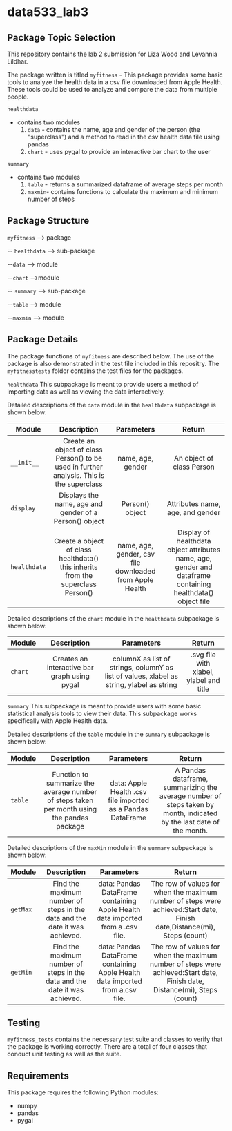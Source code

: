 # data533_lab3

## Package Topic Selection

This repository contains the lab 2 submission for Liza Wood and Levannia Lildhar. 

The package written is titled `myfitness`
    - This package provides some basic tools to analyze the health data in a csv file downloaded from Apple Health. These tools could be used to analyze and compare the data from multiple people.
    
`healthdata` 
- contains two modules
    1. `data` - contains the name, age and gender of the person (the "superclass") and a method to read in the csv health data file using pandas
    2. `chart` - uses pygal to provide an interactive bar chart to the user

`summary`
- contains two modules 
    1. `table` - returns a summarized dataframe of average steps per month
    2. `maxmin`- contains functions to calculate the maximum and minimum number of steps
    
## Package Structure

`myfitness` --> package
  
  -- `healthdata` --> sub-package
  
   --`data` --> module
    
   --`chart` -->module
  
  -- `summary` --> sub-package
    
   --`table` --> module
    
   --`maxmin` --> module

## Package Details

The package functions of `myfitness` are described below. The use of the package is also demonstrated in the test file included in this repositry. The `myfitnesstests` folder contains the test files for the packages. 

`healthdata`
This subpackage is meant to provide users a method of importing data as well as viewing the data interactively. 

Detailed descriptions of the `data` module in the `healthdata` subpackage is shown below:  

| Module        | Description                                                            | Parameters        | Return                  |
| -------------  |:------------------------------------------------------------------:   | :----------------:|:-----------------------:|
| `__init__`     | Create an object of class Person() to be used in further analysis. This is the superclass | name, age, gender |An object of class Person|
| `display`      | Displays the name, age and gender of a Person() object                | Person() object   | Attributes name, age, and gender| 
| `healthdata`   | Create a object of class healthdata() this inherits from the superclass Person()| name, age, gender, csv file downloaded from Apple Health | Display of healthdata object attributes name, age, gender and dataframe containing healthdata() object file|

Detailed descriptions of the  `chart` module in the `healthdata` subpackage is shown below:  

| Module        | Description                                                            | Parameters        | Return                  |
| -------------  |:------------------------------------------------------------------:   | :----------------:|:-----------------------:|
| `chart`     | Creates an interactive bar graph using pygal | columnX as list of strings, columnY as list of values, xlabel as string, ylabel as string |.svg file with xlabel, ylabel and title|

`summary`
This subpackage is meant to provide users with some basic statistical analysis tools to view their data. This subpackage works specifically with Apple Health data.

Detailed descriptions  of the `table` module in the `summary` subpackage is shown below:  

| Module        | Description                                                            | Parameters        | Return                  |
| -------------  |:------------------------------------------------------------------:   | :----------------:|:-----------------------:|
| `table`     | Function to summarize the average number of steps taken per month using the pandas package | data: Apple Health .csv file imported as a Pandas DataFrame | A Pandas dataframe, summarizing the average number of steps taken by month, indicated by the last date of the month.|

Detailed descriptions  of the `maxMin` module in the `summary` subpackage is shown below:  

| Module        | Description                                                            | Parameters        | Return                  |
| -------------  |:------------------------------------------------------------------:   | :----------------:|:-----------------------:|
| `getMax`     | Find the maximum number of steps in the data and the date it was achieved. | data: Pandas DataFrame containing Apple Health data imported from a .csv file.|The row of values for when the maximum number of steps were achieved:Start date, Finish date,Distance(mi), Steps (count)|
| `getMin`      |Find the maximum number of steps in the data and the date it was achieved.|data: Pandas DataFrame containing Apple Health data imported from a.csv file. |The row of values for when the maximum number of steps were achieved:Start date, Finish date, Distance(mi), Steps (count)| 

## Testing

`myfitness_tests` contains the necessary test suite and classes to verify that the package is working correctly. There are a total of four classes that conduct unit testing as well as the suite. 

## Requirements 

This package requires the following Python modules:

- numpy
- pandas 
- pygal 

